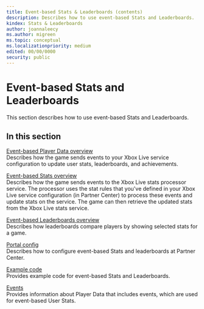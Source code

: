 ```yaml
---
title: Event-based Stats & Leaderboards (contents)
description: Describes how to use event-based Stats and Leaderboards.
kindex: Stats & Leaderboards
author: joannaleecy
ms.author: migreen
ms.topic: conceptual
ms.localizationpriority: medium
edited: 00/00/0000
security: public
---
```


# Event-based Stats and Leaderboards

This section describes how to use event-based Stats and Leaderboards.  

## In this section  
  
[Event-based Player Data overview](live-how-data-platform-works.md)  
Describes how the game sends events to your Xbox Live service configuration to update user stats, leaderboards, and achievements.  
  
[Event-based Stats overview](live-stats-eb-overview.md)  
Describes how the game sends events to the Xbox Live stats processor service. The processor uses the stat rules that you've defined in your Xbox Live service configuration (in Partner Center) to process these events and update stats on the service. The game can then retrieve the updated stats from the Xbox Live stats service.  
  
[Event-based Leaderboards overview](live-leaderboards-eb-overview.md)  
Describes how leaderboards compare players by showing selected stats for a game.  
  
[Portal config](config/live-statslb-eb-config-nav.md)  
Describes how to configure event-based Stats and leaderboards at Partner Center.  
  
[Example code](how-to/live-statslb-eb-howto-nav.md)  
Provides example code for event-based Stats and Leaderboards.  
  
[Events](events/live-events-nav.md)  
Provides information about Player Data that includes events, which are used for event-based User Stats.  
  

